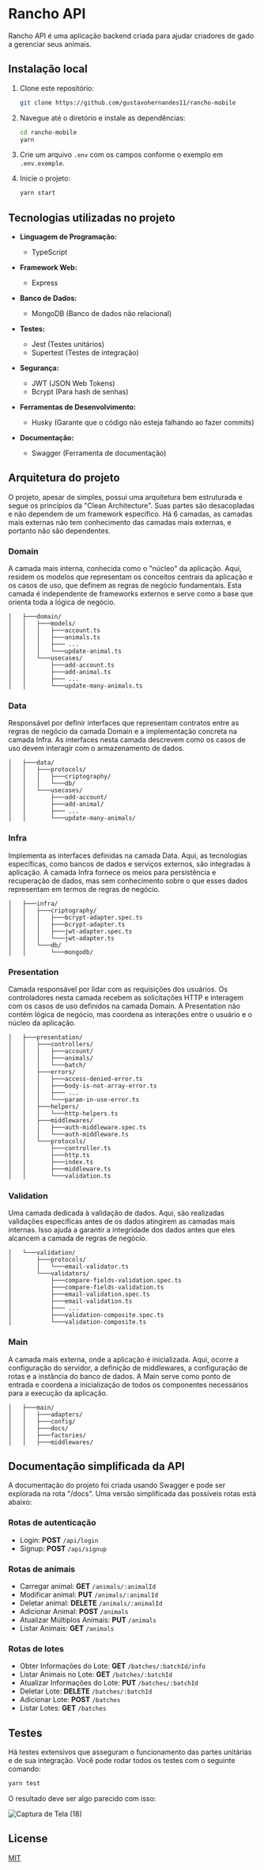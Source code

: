 # Rancho API

Rancho API é uma aplicação backend criada para ajudar criadores de gado a gerenciar seus animais.

## Instalação local
1. Clone este repositório:

    ```bash
    git clone https://github.com/gustavohernandes11/rancho-mobile
    ```

2. Navegue até o diretório e instale as dependências:

    ```bash
    cd rancho-mobile
    yarn
    ```

3. Crie um arquivo `.env` com os campos conforme o exemplo em `.env.exemple`.

4. Inicie o projeto:

    ```bash
    yarn start
    ```
## Tecnologias utilizadas no projeto
- **Linguagem de Programação:**
  - TypeScript

- **Framework Web:**
  - Express

- **Banco de Dados:**
  - MongoDB (Banco de dados não relacional)

- **Testes:**
  - Jest (Testes unitários)
  - Supertest (Testes de integração)

- **Segurança:**
  - JWT (JSON Web Tokens)
  - Bcrypt (Para hash de senhas)

- **Ferramentas de Desenvolvimento:**
  - Husky (Garante que o código não esteja falhando ao fazer commits)

- **Documentação:**
  - Swagger (Ferramenta de documentação)

## Arquitetura do projeto
O projeto, apesar de simples, possui uma arquitetura bem estruturada e segue os princípíos da "Clean Architecture". Suas partes são desacopladas e não dependem de um framework específico. Há 6 camadas, as camadas mais externas não tem conhecimento das camadas mais externas, e portanto não são dependentes.
### Domain
A camada mais interna, conhecida como o "núcleo" da aplicação. Aqui, residem os modelos que representam os conceitos centrais da aplicação e os casos de uso, que definem as regras de negócio fundamentais. Esta camada é independente de frameworks externos e serve como a base que orienta toda a lógica de negócio.

``` 
│   ├───domain/
│   │   ├───models/
│   │   │   ├───account.ts
│   │   │   ├───animals.ts
│   │   │   ├─── ...
│   │   │   └───update-animal.ts
│   │   └───usecases/
│   │       ├───add-account.ts
│   │       ├───add-animal.ts
│   │       ├─── ...
│   │       └───update-many-animals.ts
```

### Data
Responsável por definir interfaces que representam contratos entre as regras de negócio da camada Domain e a implementação concreta na camada Infra. As interfaces nesta camada descrevem como os casos de uso devem interagir com o armazenamento de dados.

```
│   ├───data/
│   │   ├───protocols/
│   │   │   ├───criptography/
│   │   │   └───db/
│   │   └───usecases/
│   │       ├───add-account/
│   │       ├───add-animal/
│   │       ├─── ...
│   │       └───update-many-animals/
```

### Infra
Implementa as interfaces definidas na camada Data. Aqui, as tecnologias específicas, como bancos de dados e serviços externos, são integradas à aplicação. A camada Infra fornece os meios para persistência e recuperação de dados, mas sem conhecimento sobre o que esses dados representam em termos de regras de negócio.

```
│   ├───infra/
│   │   ├───criptography/
│   │   │   ├───bcrypt-adapter.spec.ts
│   │   │   ├───bcrypt-adapter.ts
│   │   │   ├───jwt-adapter.spec.ts
│   │   │   └───jwt-adapter.ts
│   │   └───db/
│   │       └───mongodb/
```

### Presentation
Camada responsável por lidar com as requisições dos usuários. Os controladores nesta camada recebem as solicitações HTTP e interagem com os casos de uso definidos na camada Domain. A Presentation não contém lógica de negócio, mas coordena as interações entre o usuário e o núcleo da aplicação.

```
│   ├───presentation/
│   │   ├───controllers/
│   │   │   ├───account/
│   │   │   ├───animals/
│   │   │   └───batch/
│   │   ├───errors/
│   │   │   ├───access-denied-error.ts
│   │   │   ├───body-is-not-array-error.ts
│   │   │   ├─── ...
│   │   │   └───param-in-use-error.ts
│   │   ├───helpers/
│   │   │   └───http-helpers.ts
│   │   ├───middlewares/
│   │   │   ├───auth-middleware.spec.ts
│   │   │   └───auth-middleware.ts
│   │   └───protocols/
│   │       ├───controller.ts
│   │       ├───http.ts
│   │       ├───index.ts
│   │       ├───middleware.ts
│   │       └───validation.ts
```

### Validation
Uma camada dedicada à validação de dados. Aqui, são realizadas validações específicas antes de os dados atingirem as camadas mais internas. Isso ajuda a garantir a integridade dos dados antes que eles alcancem a camada de regras de negócio.

```
│   └───validation/
│       ├───protocols/
│       │   └───email-validator.ts
│       └───validators/
│           ├───compare-fields-validation.spec.ts
│           ├───compare-fields-validation.ts
│           ├───email-validation.spec.ts
│           ├───email-validation.ts
│           ├─── ...
│           ├───validation-composite.spec.ts
│           └───validation-composite.ts
```

### Main
A camada mais externa, onde a aplicação é inicializada. Aqui, ocorre a configuração do servidor, a definição de middlewares, a configuração de rotas e a instância do banco de dados. A Main serve como ponto de entrada e coordena a inicialização de todos os componentes necessários para a execução da aplicação.

```
│   ├───main/
│   │   ├───adapters/
│   │   ├───config/
│   │   ├───docs/
│   │   ├───factories/
│   │   ├───middlewares/
```

## Documentação simplificada da API
A documentação do projeto foi criada usando Swagger e pode ser explorada na rota "/docs". Uma versão simplificada das possíveis rotas está abaixo:

### Rotas de autenticação

- Login: **POST** `/api/login`
- Signup: **POST** `/api/signup`

### Rotas de animais

- Carregar animal: **GET** `/animals/:animalId`
- Modificar animal: **PUT** `/animals/:animalId`
- Deletar animal: **DELETE** `/animals/:animalId`
- Adicionar Animal: **POST** `/animals`
- Atualizar Múltiplos Animais: **PUT** `/animals`
- Listar Animais: **GET** `/animals`

### Rotas de lotes

- Obter Informações do Lote: **GET** `/batches/:batchId/info`
- Listar Animais no Lote: **GET** `/batches/:batchId`
- Atualizar Informações do Lote: **PUT** `/batches/:batchId`
- Deletar Lote: **DELETE** `/batches/:batchId`
- Adicionar Lote: **POST** `/batches`
- Listar Lotes: **GET** `/batches`



## Testes
Há testes extensivos que asseguram o funcionamento das partes unitárias e de sua integração. Você pode rodar todos os testes com o seguinte comando:

```bash
yarn test
```

O resultado deve ser algo parecido com isso:

![Captura de Tela (18)](https://github.com/gustavohernandes11/rancho-api/assets/66632840/834fb373-4d49-41dc-a364-0d98b2aede98)

## License

[MIT](https://choosealicense.com/licenses/mit/)
